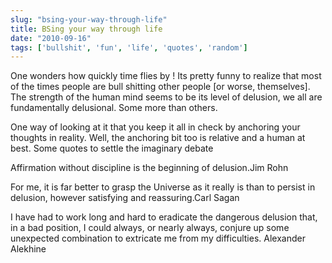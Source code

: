 ```yaml
---
slug: "bsing-your-way-through-life"
title: BSing your way through life
date: "2010-09-16"
tags: ['bullshit', 'fun', 'life', 'quotes', 'random']
---
```

One wonders how quickly time flies by ! Its pretty funny to realize that most of the times people are bull shitting other people [or worse, themselves]. The strength of the human mind seems to be its level of delusion, we all are fundamentally delusional. Some more than others.

One way of looking at it that you keep it all in check by anchoring your thoughts in reality. Well, the anchoring bit too is relative and a human at best. Some quotes to settle the imaginary debate

Affirmation without discipline is the beginning of delusion.Jim Rohn 

For me, it is far better to grasp the Universe as it really is than to persist in delusion, however satisfying and reassuring.Carl Sagan 

I have had to work long and hard to eradicate the dangerous delusion that, in a bad position, I could always, or nearly always, conjure up some unexpected combination to extricate me from my difficulties. Alexander Alekhine 
